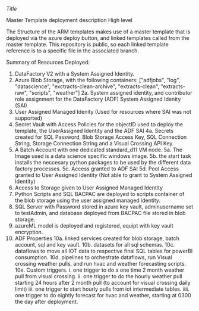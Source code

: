 *Title*

Master Template deployment description High level

The Structure of the ARM templates makes use of a master template that is deployed via the azure deploy button, and linked templates called from the master template.  This repository is public, so each linked template reference is to a specific file in the associated branch.

Summary of Resources Deployed:

1. DataFactory V2 with a System Assigned Identity.
2. Azure Blob Storage, with the following containers: ["adfjobs",
        "log",
        "datascience",
        "exctracts-clean-archive",
        "extracts-clean",
        "extracts-raw",
        "scripts",
        "weather"]
    2a. System assigned identity, and contributor role assignment for the DataFactory (ADF) System Assigned Idenity (SAI)
3. User Assigned Managed Idenity (Used for resources where SAI was not supported)
4. Secret Vault with Access Policies for the objectID used to deploy the template, the UserAssigned Identity and the ADF SAI
    4a. Secrets created for SQL Password, Blob Storage Access Key, SQL Connection String, Storage Connection String and a Visual Crossing API Key.
5. A Batch Account with one dedicated standard_d11 VM node.
    5a. The Image used is a data science specific windows image.
    5b. the start task installs the neccesary python packages to be used by the different data factory processes.
    5c. Access granted to ADF SAI
    5d. Pool Access granted to User Assigned Identity (Not able to grant to System Assigned Identity)
6. Access to Storage given to User Assigned Managed Identity
7. Python Scripts and SQL BACPAC are deployed to scripts container of the blob storage using the user assigned managed identity.
8. SQL Server with Password stored in azure key vault, adminusername set to testAdmin, and database deployed from BACPAC file stored in blob storage.
9. azureML model is deployed and registered, equipt with key vault encryption.
10. ADF Properties
    10a. linked services created for blob storage, batch account, sql and key vault.
    10b. datasets for all sql schemas.
    10c. dataflows to move all IOT data to respective final SQL tables for powerBI consumption.
    10d. pipelines to orchestrate dataflows, run Visual crossing weather pulls, and run hvac and weather forecasting scripts.
    10e. Custom triggers.
        i. one trigger to do a one time 2 month weather pull from visual crossing.
        ii. one trigger to do the hourly weather pull starting 24 hours after 2 month pull (to account for visual crossing daily limit)
        iii. one trigger to start hourly pulls from iot intermediate tables.
        iiii. one trigger to do nightly forecast for hvac and weather, starting at 0300 the day after deployment.



